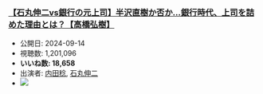 ### [【石丸伸二vs銀行の元上司】半沢直樹か否か…銀行時代、上司を詰めた理由とは？【高橋弘樹】](https://www.youtube.com/watch?v=9Ost8DSs1uU)
-   公開日: 2024-09-14
-   視聴数: 1,201,096
-   **いいね数: 18,658**
-   出演者: [内田稔](/rehacq_fan/people/内田稔 "wikilink"), [石丸伸二](/rehacq_fan/people/石丸伸二 "wikilink")
- [![](https://img.youtube.com/vi/9Ost8DSs1uU/hqdefault.jpg)](https://www.youtube.com/watch?v=9Ost8DSs1uU)
